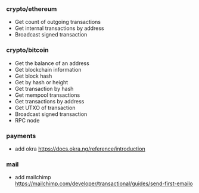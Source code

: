 ### crypto/ethereum

- Get count of outgoing transactions
- Get internal transactions by address
- Broadcast signed transaction

### crypto/bitcoin

- Get the balance of an address
- Get blockchain information
- Get block hash
- Get by hash or height
- Get transaction by hash
- Get mempool transactions
- Get transactions by address
- Get UTXO of transaction
- Broadcast signed transaction
- RPC node

### payments

- add okra https://docs.okra.ng/reference/introduction

### mail

- add mailchimp https://mailchimp.com/developer/transactional/guides/send-first-emailo
